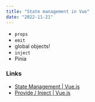 ```yaml
---
title: "State management in Vue"
date: "2022-11-21"
---
```


- `props`
- `emit`
- global objects!
- `inject`
- Pinia

### Links
- [State Management | Vue.js](https://vuejs.org/guide/scaling-up/state-management.html)
- [Provide / Inject | Vue.js](https://vuejs.org/guide/components/provide-inject.html)